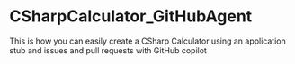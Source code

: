# CSharpCalculator_GitHubAgent
This is how you can easily create a CSharp Calculator using an application stub and issues and pull requests with GitHub copilot
